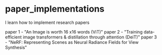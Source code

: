 # paper_implementations
I learn how to implement research papers

paper 1 - "An Image is worth 16 x16 words (ViT)"
paper 2 - "Training data-efficient image transformers & distillation through attention (DeiT)" 
paper 3 - "NeRF: Representing Scenes as Neural Radiance Fields for View Synthesis" 